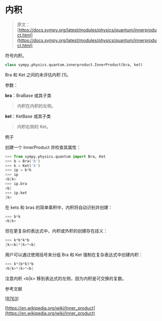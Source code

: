 # 内积

> 原文：[https://docs.sympy.org/latest/modules/physics/quantum/innerproduct.html](https://docs.sympy.org/latest/modules/physics/quantum/innerproduct.html)

符号内积。

```py
class sympy.physics.quantum.innerproduct.InnerProduct(bra, ket)
```

Bra 和 Ket 之间的未评估内积 [1]。

参数：

**bra**：BraBase 或其子类

> 内积在内积的左侧。

**ket**：KetBase 或其子类

> 内积右侧的 Ket。

例子

创建一个 InnerProduct 并检查其属性：

```py
>>> from sympy.physics.quantum import Bra, Ket
>>> b = Bra('b')
>>> k = Ket('k')
>>> ip = b*k
>>> ip
<b|k>
>>> ip.bra
<b|
>>> ip.ket
|k> 
```

在 kets 和 bras 的简单乘积中，内积将自动识别并创建：

```py
>>> b*k
<b|k> 
```

但在更复杂的表达式中，内积或外积的创建存在歧义：

```py
>>> k*b*k*b
|k><b|*|k>*<b| 
```

用户可以通过使用括号来分组 Bra 和 Ket 强制在复杂表达式中创建内积：

```py
>>> k*(b*k)*b
<b|k>*|k>*<b| 
```

注意内积 <b|k> 移到表达式的左侧，因为内积是可交换的复数。

参考文献

[[R763](#id1)]

[https://en.wikipedia.org/wiki/Inner_product](https://en.wikipedia.org/wiki/Inner_product)
